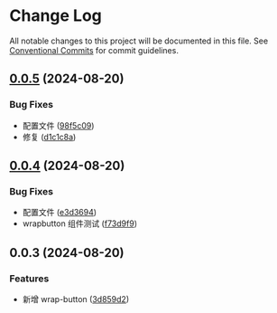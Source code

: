 # Change Log

All notable changes to this project will be documented in this file.
See [Conventional Commits](https://conventionalcommits.org) for commit guidelines.

## [0.0.5](https://github.com/hzl-stack/Zil-Design/compare/@zil-design/wrap-antd@0.0.4...@zil-design/wrap-antd@0.0.5) (2024-08-20)

### Bug Fixes

- 配置文件 ([98f5c09](https://github.com/hzl-stack/Zil-Design/commit/98f5c090e100478a5def4ead8458cb29a1cf905c))
- 修复 ([d1c1c8a](https://github.com/hzl-stack/Zil-Design/commit/d1c1c8a16d27d944decf02bd7310341032c33712))

## [0.0.4](https://github.com/hzl-stack/Zil-Design/compare/@zil-design/wrap-antd@0.0.3...@zil-design/wrap-antd@0.0.4) (2024-08-20)

### Bug Fixes

- 配置文件 ([e3d3694](https://github.com/hzl-stack/Zil-Design/commit/e3d3694777983b2fd0b82db0c6cca395c21a7b53))
- wrapbutton 组件测试 ([f73d9f9](https://github.com/hzl-stack/Zil-Design/commit/f73d9f95d26c4a6b9469a54319a29f59d89e40f4))

## 0.0.3 (2024-08-20)

### Features

- 新增 wrap-button ([3d859d2](https://github.com/hzl-stack/Zil-Design/commit/3d859d2fbf63c30e13ecf179ac7beacfcc0f3b61))
